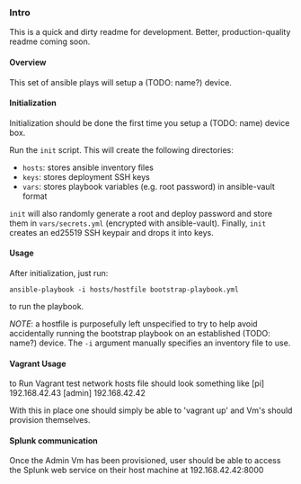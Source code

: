 ### Intro

This is a quick and dirty readme for development. Better, production-quality
readme coming soon.

#### Overview

This set of ansible plays will setup a (TODO: name?) device.

#### Initialization

Initialization should be done the first time you setup a (TODO: name) device
box.

Run the `init` script. This will create the following directories:
   * `hosts`: stores ansible inventory files
   * `keys`: stores deployment SSH keys
   * `vars`: stores playbook variables (e.g. root password) in ansible-vault
     format

`init` will also randomly generate a root and deploy password and store them
in `vars/secrets.yml` (encrypted with ansible-vault). Finally, `init` creates
an ed25519 SSH keypair and drops it into keys.

#### Usage

After initialization, just run:
```
ansible-playbook -i hosts/hostfile bootstrap-playbook.yml
```
to run the playbook.

*NOTE*: a hostfile is purposefully left unspecified to try to help avoid
accidentally running the bootstrap playbook on an established (TODO: name?)
device. The `-i` argument manually specifies an inventory file to use.

#### Vagrant Usage

to Run Vagrant test network hosts file should look something like
[pi]
192.168.42.43
[admin]
192.168.42.42

With this in place one should simply be able to 'vagrant up'  and Vm's should provision themselves.


#### Splunk communication

Once the Admin Vm has been provisioned, user should be able to access the Splunk web service on their host machine at 
192.168.42.42:8000
